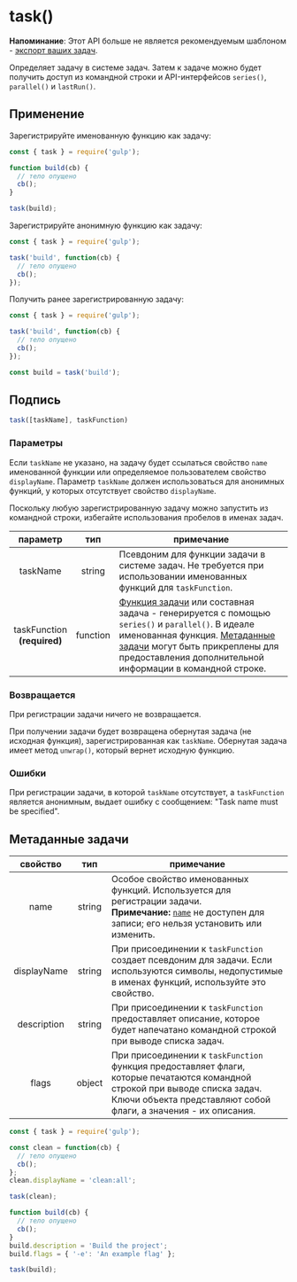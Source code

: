 <!-- front-matter
id: task
title: task()
hide_title: true
sidebar_label: task()
-->

# task()

**Напоминание**: Этот API больше не является рекомендуемым шаблоном - [экспорт ваших задач][creating-tasks-docs].

Определяет задачу в системе задач. Затем к задаче можно будет получить доступ из командной строки и API-интерфейсов `series()`, `parallel()` и `lastRun()`.

## Применение

Зарегистрируйте именованную функцию как задачу:

```js
const { task } = require('gulp');

function build(cb) {
  // тело опущено
  cb();
}

task(build);
```

Зарегистрируйте анонимную функцию как задачу:

```js
const { task } = require('gulp');

task('build', function(cb) {
  // тело опущено
  cb();
});
```

Получить ранее зарегистрированную задачу:

```js
const { task } = require('gulp');

task('build', function(cb) {
  // тело опущено
  cb();
});

const build = task('build');
```

## Подпись

```js
task([taskName], taskFunction)
```

### Параметры

Если `taskName` не указано, на задачу будет ссылаться свойство `name` именованной функции или определяемое пользователем свойство `displayName`. Параметр `taskName` должен использоваться для анонимных функций, у которых отсутствует свойство `displayName`.

Поскольку любую зарегистрированную задачу можно запустить из командной строки, избегайте использования пробелов в именах задач.

| параметр | тип | примечание |
|:--------------:|:------:|-------|
| taskName | string | Псевдоним для функции задачи в системе задач. Не требуется при использовании именованных функций для `taskFunction`. |
| taskFunction<br />**(required)** | function | [Функция задачи][task-concepts] или составная задача - генерируется с помощью `series()` и `parallel()`. В идеале именованная функция. [Метаданные задачи][task-metadata-section] могут быть прикреплены для предоставления дополнительной информации в командной строке. |

### Возвращается

При регистрации задачи ничего не возвращается.

При получении задачи будет возвращена обернутая задача (не исходная функция), зарегистрированная как `taskName`. Обернутая задача имеет метод `unwrap()`, который вернет исходную функцию.

### Ошибки

При регистрации задачи, в которой `taskName` отсутствует, а `taskFunction` является анонимным, выдает ошибку с сообщением: "Task name must be specified".

## Метаданные задачи

| свойство | тип | примечание |
|:--------------:|:------:|-------|
| name | string | Особое свойство именованных функций. Используется для регистрации задачи.<br />**Примечание:** [`name`][function-name-external] не доступен для записи; его нельзя установить или изменить. |
| displayName | string | При присоединении к `taskFunction` создает псевдоним для задачи. Если используются символы, недопустимые в именах функций, используйте это свойство. |
| description | string | При присоединении к `taskFunction` предоставляет описание, которое будет напечатано командной строкой при выводе списка задач. |
| flags | object | При присоединении к `taskFunction` функция предоставляет флаги, которые печатаются командной строкой при выводе списка задач. Ключи объекта представляют собой флаги, а значения - их описания. |

```js
const { task } = require('gulp');

const clean = function(cb) {
  // тело опущено
  cb();
};
clean.displayName = 'clean:all';

task(clean);

function build(cb) {
  // тело опущено
  cb();
}
build.description = 'Build the project';
build.flags = { '-e': 'An example flag' };

task(build);
```

[task-metadata-section]: #task-metadata
[task-concepts]: ../api/concepts.md#tasks
[creating-tasks-docs]: ../getting-started/3-creating-tasks.md
[function-name-external]: https://developer.mozilla.org/en-US/docs/Web/JavaScript/Reference/Global_Objects/Function/name
